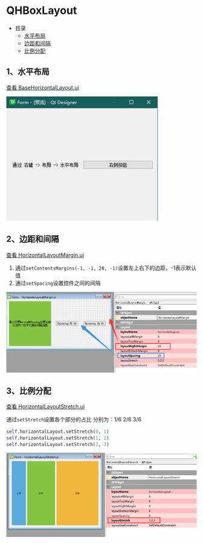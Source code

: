 # QHBoxLayout

- 目录
  - [水平布局](#1水平布局)
  - [边距和间隔](#2边距和间隔)
  - [比例分配](#3比例分配)

## 1、水平布局
[查看 BaseHorizontalLayout.ui](Data/BaseHorizontalLayout.ui)

![BaseHorizontalLayout](ScreenShot/BaseHorizontalLayout.png)

## 2、边距和间隔
[查看 HorizontalLayoutMargin.ui](Data/HorizontalLayoutMargin.ui)

1. 通过`setContentsMargins(-1, -1, 20, -1)`设置左上右下的边距，-1表示默认值
2. 通过`setSpacing`设置控件之间的间隔

![HorizontalLayoutMargin](ScreenShot/HorizontalLayoutMargin.png)

## 3、比例分配
[查看 HorizontalLayoutStretch.ui](Data/HorizontalLayoutStretch.ui)

通过`setStretch`设置各个部分的占比 分别为：1/6 2/6 3/6

```python
self.horizontalLayout.setStretch(0, 1)
self.horizontalLayout.setStretch(1, 2)
self.horizontalLayout.setStretch(2, 3)
```

![HorizontalLayoutStretch](ScreenShot/HorizontalLayoutStretch.png)
